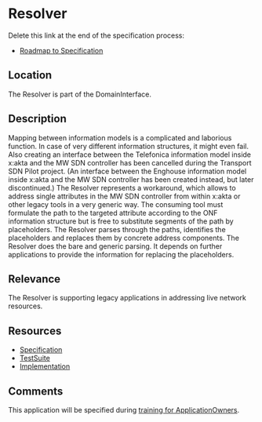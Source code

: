 # Resolver

Delete this link at the end of the specification process:

- [Roadmap to Specification](../../issues/1)

## Location

The Resolver is part of the DomainInterface.

## Description

Mapping between information models is a complicated and laborious function. In case of
very different information structures, it might even fail. Also creating an interface between
the Telefonica information model inside x:akta and the MW SDN controller has been cancelled during
the Transport SDN Pilot project. (An interface between the Enghouse information model inside x:akta
and the MW SDN controller has been created instead, but later discontinued.) The Resolver represents
a workaround, which allows to address single attributes in the MW SDN controller from within x:akta
or other legacy tools in a very generic way. The consuming tool must formulate the path to
the targeted attribute according to the ONF information structure but is free to substitute segments
of the path by placeholders. The Resolver parses through the paths, identifies the placeholders and
replaces them by concrete address components. The Resolver does the bare and generic parsing.
It depends on further applications to provide the information for replacing the placeholders.

## Relevance

The Resolver is supporting legacy applications in addressing live network resources.

## Resources

- [Specification](./spec/)
- [TestSuite](./testing/)
- [Implementation](./server/)

## Comments

This application will be specified during [training for ApplicationOwners](https://gist.github.com/openBackhaul/5aabdbc90257b83b9fe7fc4da059d3cd).
